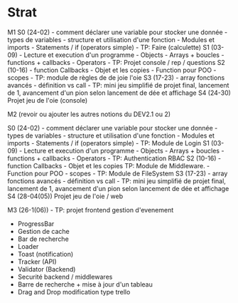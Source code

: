 # Strat

M1
S0 (24-02)
    - comment déclarer une variable pour stocker une donnée
    - types de variables
    - structure et utilisation d'une fonction
    - Modules et imports
    - Statements / if (operators simple)
    - TP: Faire (calculette)
S1 (03-09)
    - Lecture et execution d'un programme 
    - Objects
    - Arrays + boucles
    - functions + callbacks
    - Operators
    - TP: Projet console / rep / questions
S2 (10-16)
    - function Callbacks
    - Objet et les copies
    - Function pour POO
    - scopes
    - TP: module de règles de de joie l'oie
S3 (17-23)
    - array fonctions avancés
    - définition vs call
    - TP: mini jeu simplifié de projet final, lancement de 1, avancement d'un pion selon lancement de dée et affichage
S4 (24-30) Projet jeu de l'oie (console)


M2 (revoir ou ajouter les autres notions du DEV2.1 ou 2)

S0 (24-02)
    - comment déclarer une variable pour stocker une donnée
    - types de variables
    - structure et utilisation d'une fonction
    - Modules et imports
    - Statements / if (operators simple)
    - TP: Module de Login
S1 (03-09)
    - Lecture et execution d'un programme 
    - Objects
    - Arrays + boucles
    - functions + callbacks
    - Operators
    - TP: Authentication RBAC 
S2 (10-16)
    - function Callbacks
    - Objet et les copies TP: Module de Middleware.
    - Function pour POO
    - scopes
    - TP: Module de FileSystem
S3 (17-23)
    - array fonctions avancés
    - définition vs call
    - TP: mini jeu simplifié de projet final, lancement de 1, avancement d'un pion selon lancement de dée et affichage
S4 (28-04(05)) Projet jeu de l'oie / web


M3 (26-1(06))
    - TP: projet frontend gestion d'evenement



- ProgressBar
- Gestion de cache
- Bar de recherche
- Loader
- Toast (notification)
- Tracker (API)
- Validator (Backend)
- Securité backend / middlewares
- Barre de recherche + mise à jour d'un tableau
- Drag and Drop modification type trello